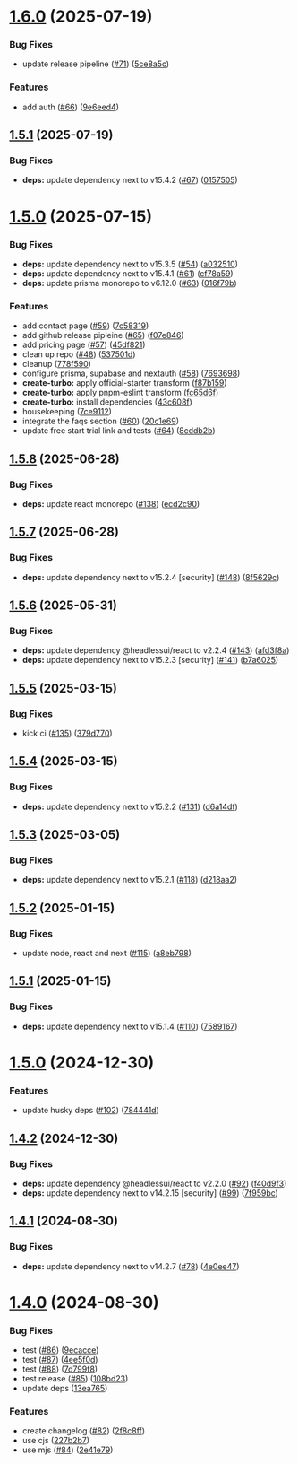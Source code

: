 # [1.6.0](https://github.com/imevanc/payhive/compare/v1.5.1...v1.6.0) (2025-07-19)


### Bug Fixes

* update release pipeline ([#71](https://github.com/imevanc/payhive/issues/71)) ([5ce8a5c](https://github.com/imevanc/payhive/commit/5ce8a5cabab1100d72b0172b6ba228a418ad9ac7))


### Features

* add auth ([#66](https://github.com/imevanc/payhive/issues/66)) ([9e6eed4](https://github.com/imevanc/payhive/commit/9e6eed472e41132a619ab5a409ef1143567c804d))

## [1.5.1](https://github.com/imevanc/payhive/compare/v1.5.0...v1.5.1) (2025-07-19)


### Bug Fixes

* **deps:** update dependency next to v15.4.2 ([#67](https://github.com/imevanc/payhive/issues/67)) ([0157505](https://github.com/imevanc/payhive/commit/0157505b724ecadf24e2ad0f7bbfbfe49a2c5629))

# [1.5.0](https://github.com/imevanc/payhive/compare/v1.4.3...v1.5.0) (2025-07-15)


### Bug Fixes

* **deps:** update dependency next to v15.3.5 ([#54](https://github.com/imevanc/payhive/issues/54)) ([a032510](https://github.com/imevanc/payhive/commit/a0325108bb19ab1c8df971c973ea426978dea611))
* **deps:** update dependency next to v15.4.1 ([#61](https://github.com/imevanc/payhive/issues/61)) ([cf78a59](https://github.com/imevanc/payhive/commit/cf78a594494902dbcd41bc1688fea9e8f0f3f545))
* **deps:** update prisma monorepo to v6.12.0 ([#63](https://github.com/imevanc/payhive/issues/63)) ([016f79b](https://github.com/imevanc/payhive/commit/016f79bc55e3241a96e8dfca3b69c7709f6258cb))


### Features

* add contact page ([#59](https://github.com/imevanc/payhive/issues/59)) ([7c58319](https://github.com/imevanc/payhive/commit/7c583192a58f4bf9a7511dd6841a6e8a9538a4e1))
* add github release pipleine ([#65](https://github.com/imevanc/payhive/issues/65)) ([f07e846](https://github.com/imevanc/payhive/commit/f07e846cc68c5dd0492d119a66bb8f7fb732cf12))
* add pricing page ([#57](https://github.com/imevanc/payhive/issues/57)) ([45df821](https://github.com/imevanc/payhive/commit/45df821c644a922a0064ed28256f5ab9bc2594a5))
* clean up repo ([#48](https://github.com/imevanc/payhive/issues/48)) ([537501d](https://github.com/imevanc/payhive/commit/537501df3549f3b358d1cb99ecd4e2baca1ad884))
* cleanup ([778f590](https://github.com/imevanc/payhive/commit/778f59025c77f078a853acd41b9fb07f9a927d05))
* configure prisma, supabase and nextauth ([#58](https://github.com/imevanc/payhive/issues/58)) ([7693698](https://github.com/imevanc/payhive/commit/7693698304f44782f22ca3102461c5e3d148f9ba))
* **create-turbo:** apply official-starter transform ([f87b159](https://github.com/imevanc/payhive/commit/f87b159137faa758c9e44b671f021e7854ad6fc3))
* **create-turbo:** apply pnpm-eslint transform ([fc65d6f](https://github.com/imevanc/payhive/commit/fc65d6f5ce380944eab41a9e30161fbc9f15e65e))
* **create-turbo:** install dependencies ([43c608f](https://github.com/imevanc/payhive/commit/43c608feed85e9a16530632ec5f359e59735b2cb))
* housekeeping ([7ce9112](https://github.com/imevanc/payhive/commit/7ce91121f562eb341e53e980a774dfee7fadf738))
* integrate the faqs section ([#60](https://github.com/imevanc/payhive/issues/60)) ([20c1e69](https://github.com/imevanc/payhive/commit/20c1e691a9a0027ede1cb3abd212d7c7a70dfe48))
* update free start trial link and tests ([#64](https://github.com/imevanc/payhive/issues/64)) ([8cddb2b](https://github.com/imevanc/payhive/commit/8cddb2b6df9131abcae96a8ff5ec7086ca2c4d4a))

## [1.5.8](https://github.com/imevanc/nextjs-starter/compare/v1.5.7...v1.5.8) (2025-06-28)


### Bug Fixes

* **deps:** update react monorepo ([#138](https://github.com/imevanc/nextjs-starter/issues/138)) ([ecd2c90](https://github.com/imevanc/nextjs-starter/commit/ecd2c9023d9d929d57dc6b1df9866cf8e6c2041f))

## [1.5.7](https://github.com/imevanc/nextjs-starter/compare/v1.5.6...v1.5.7) (2025-06-28)


### Bug Fixes

* **deps:** update dependency next to v15.2.4 [security] ([#148](https://github.com/imevanc/nextjs-starter/issues/148)) ([8f5629c](https://github.com/imevanc/nextjs-starter/commit/8f5629cde6a367e9998f8bcf22ed55c6148fce1c))

## [1.5.6](https://github.com/imevanc/nextjs-starter/compare/v1.5.5...v1.5.6) (2025-05-31)


### Bug Fixes

* **deps:** update dependency @headlessui/react to v2.2.4 ([#143](https://github.com/imevanc/nextjs-starter/issues/143)) ([afd3f8a](https://github.com/imevanc/nextjs-starter/commit/afd3f8a69a9fe7d8a8c54bf4e283a7dfdcb8947c))
* **deps:** update dependency next to v15.2.3 [security] ([#141](https://github.com/imevanc/nextjs-starter/issues/141)) ([b7a6025](https://github.com/imevanc/nextjs-starter/commit/b7a60259c9fe55341a1ee70c153f4f58b3800447))

## [1.5.5](https://github.com/imevanc/nextjs-starter/compare/v1.5.4...v1.5.5) (2025-03-15)


### Bug Fixes

* kick ci ([#135](https://github.com/imevanc/nextjs-starter/issues/135)) ([379d770](https://github.com/imevanc/nextjs-starter/commit/379d770da990cabf28a754173f1dc36965068388))

## [1.5.4](https://github.com/imevanc/nextjs-starter/compare/v1.5.3...v1.5.4) (2025-03-15)


### Bug Fixes

* **deps:** update dependency next to v15.2.2 ([#131](https://github.com/imevanc/nextjs-starter/issues/131)) ([d6a14df](https://github.com/imevanc/nextjs-starter/commit/d6a14df80d042e9a15ed0b03189d62d239a35964))

## [1.5.3](https://github.com/imevanc/nextjs-starter/compare/v1.5.2...v1.5.3) (2025-03-05)


### Bug Fixes

* **deps:** update dependency next to v15.2.1 ([#118](https://github.com/imevanc/nextjs-starter/issues/118)) ([d218aa2](https://github.com/imevanc/nextjs-starter/commit/d218aa2e7777e8aadd54b83aab60666b0c219b07))

## [1.5.2](https://github.com/imevanc/nextjs-starter/compare/v1.5.1...v1.5.2) (2025-01-15)


### Bug Fixes

* update node, react and next ([#115](https://github.com/imevanc/nextjs-starter/issues/115)) ([a8eb798](https://github.com/imevanc/nextjs-starter/commit/a8eb798e702e62055fa09c475600d5458d42b91b))

## [1.5.1](https://github.com/imevanc/nextjs-starter/compare/v1.5.0...v1.5.1) (2025-01-15)


### Bug Fixes

* **deps:** update dependency next to v15.1.4 ([#110](https://github.com/imevanc/nextjs-starter/issues/110)) ([7589167](https://github.com/imevanc/nextjs-starter/commit/7589167a0c3ccbf70dd21b4d1457db93ea391602))

# [1.5.0](https://github.com/imevanc/nextjs-starter/compare/v1.4.2...v1.5.0) (2024-12-30)


### Features

* update husky deps ([#102](https://github.com/imevanc/nextjs-starter/issues/102)) ([784441d](https://github.com/imevanc/nextjs-starter/commit/784441da5f50fdc0a700607541ed8ed9ced166d8))

## [1.4.2](https://github.com/imevanc/nextjs-starter/compare/v1.4.1...v1.4.2) (2024-12-30)


### Bug Fixes

* **deps:** update dependency @headlessui/react to v2.2.0 ([#92](https://github.com/imevanc/nextjs-starter/issues/92)) ([f40d9f3](https://github.com/imevanc/nextjs-starter/commit/f40d9f36c315b359b000b2a90cfa5e90d2609d50))
* **deps:** update dependency next to v14.2.15 [security] ([#99](https://github.com/imevanc/nextjs-starter/issues/99)) ([7f959bc](https://github.com/imevanc/nextjs-starter/commit/7f959bce7ef3a7093f77f8f8ba62d58517dca9a9))

## [1.4.1](https://github.com/imevanc/nextjs-starter/compare/v1.4.0...v1.4.1) (2024-08-30)


### Bug Fixes

* **deps:** update dependency next to v14.2.7 ([#78](https://github.com/imevanc/nextjs-starter/issues/78)) ([4e0ee47](https://github.com/imevanc/nextjs-starter/commit/4e0ee47f386cc5882fbdf153d413ae32bc9777d5))

# [1.4.0](https://github.com/imevanc/nextjs-starter/compare/v1.3.0...v1.4.0) (2024-08-30)


### Bug Fixes

* test ([#86](https://github.com/imevanc/nextjs-starter/issues/86)) ([9ecacce](https://github.com/imevanc/nextjs-starter/commit/9ecacce5d4945ac440903285110dd1f74b04a313))
* test ([#87](https://github.com/imevanc/nextjs-starter/issues/87)) ([4ee5f0d](https://github.com/imevanc/nextjs-starter/commit/4ee5f0d627d0ce35804c3b06ad955a2658263250))
* test ([#88](https://github.com/imevanc/nextjs-starter/issues/88)) ([7d799f8](https://github.com/imevanc/nextjs-starter/commit/7d799f8860f2eb9b2c38f341efcff91d5b19e933))
* test release ([#85](https://github.com/imevanc/nextjs-starter/issues/85)) ([108bd23](https://github.com/imevanc/nextjs-starter/commit/108bd232654ee49ef31bb055281154718bc05260))
* update deps ([13ea765](https://github.com/imevanc/nextjs-starter/commit/13ea765370eb82dba0c49aaa323c2677162a65f3))


### Features

* create changelog ([#82](https://github.com/imevanc/nextjs-starter/issues/82)) ([2f8c8ff](https://github.com/imevanc/nextjs-starter/commit/2f8c8ffbfebd54ab3bb2995b1232a58474e0a5c2))
* use cjs ([227b2b7](https://github.com/imevanc/nextjs-starter/commit/227b2b7700c1901daddabc654e7176d15f49a449))
* use mjs ([#84](https://github.com/imevanc/nextjs-starter/issues/84)) ([2e41e79](https://github.com/imevanc/nextjs-starter/commit/2e41e790438ae09d99f332b80aa480ad1fc0efb3))
